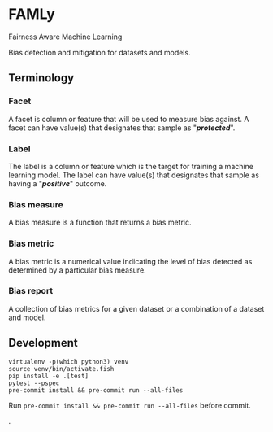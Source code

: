 # FAMLy

Fairness Aware Machine Learning

Bias detection and mitigation for datasets and models.

## Terminology

### Facet
A facet is column or feature that will be used to measure bias against. A facet can have value(s) that designates that sample as "***protected***".

### Label
The label is a column or feature which is the target for training a machine learning model. The label can have value(s) that designates that sample as having a "***positive***" outcome.

### Bias measure
A bias measure is a function that returns a bias metric.

### Bias metric
A bias metric is a numerical value indicating the level of bias detected as determined by a particular bias measure.

### Bias report
A collection of bias metrics for a given dataset or a combination of a dataset and model.

## Development

```
virtualenv -p(which python3) venv
source venv/bin/activate.fish
pip install -e .[test]
pytest --pspec
pre-commit install && pre-commit run --all-files
```

Run `pre-commit install && pre-commit run --all-files` before commit.


.


